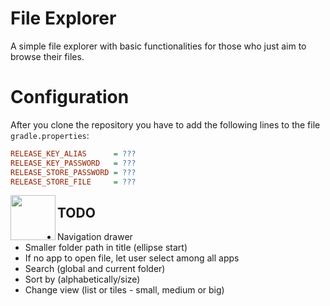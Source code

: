 # File Explorer

A simple file explorer with basic functionalities for those who just aim to browse their files.

# Configuration

After you clone the repository you have to add the following lines to the file `gradle.properties`:

```ini
RELEASE_KEY_ALIAS      = ???
RELEASE_KEY_PASSWORD   = ???
RELEASE_STORE_PASSWORD = ???
RELEASE_STORE_FILE     = ???
```

<a href="https://play.google.com/store/apps/details?id=com.mauriciotogneri.fileexplorer" target="_blank">
	<img src="https://play.google.com/intl/en_us/badges/images/apps/en-play-badge.png" align="left" height="72" >
</a>

TODO
----
* Navigation drawer
* Smaller folder path in title (ellipse start)
* If no app to open file, let user select among all apps
* Search (global and current folder)
* Sort by (alphabetically/size)
* Change view (list or tiles - small, medium or big)